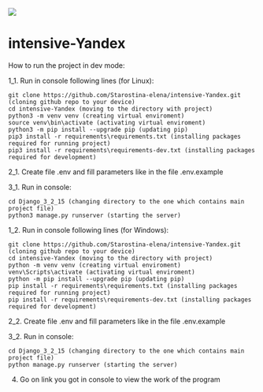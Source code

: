 ![](https://img.shields.io/github/actions/workflow/status/Starostina-elena/intensive-Yandex/.github/workflows/python-package.yml?style=flat-square)

# intensive-Yandex
How to run the project in dev mode:

1_1. Run in console following lines (for Linux):

    git clone https://github.com/Starostina-elena/intensive-Yandex.git (cloning github repo to your device)
    cd intensive-Yandex (moving to the directory with project)
    python3 -m venv venv (creating virtual enviroment)
    source venv\bin\activate (activating virtual enviroment)
    python3 -m pip install --upgrade pip (updating pip)
    pip3 install -r requirements\requirements.txt (installing packages required for running project)
    pip3 install -r requirements\requirements-dev.txt (installing packages required for development)
2_1. Create file .env and fill parameters like in the file .env.example

3_1. Run in console:

    cd Django_3_2_15 (changing directory to the one which contains main project file)
    python3 manage.py runserver (starting the server)

1_2. Run in console following lines (for Windows):

    git clone https://github.com/Starostina-elena/intensive-Yandex.git (cloning github repo to your device)
    cd intensive-Yandex (moving to the directory with project)
    python -m venv venv (creating virtual enviroment)
    venv\Scripts\activate (activating virtual enviroment)
    python -m pip install --upgrade pip (updating pip)
    pip install -r requirements\requirements.txt (installing packages required for running project)
    pip install -r requirements\requirements-dev.txt (installing packages required for development)
2_2. Create file .env and fill parameters like in the file .env.example 

3_2. Run in console:

    cd Django_3_2_15 (changing directory to the one which contains main project file)
    python manage.py runserver (starting the server)

4. Go on link you got in console to view the work of the program
  
